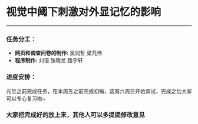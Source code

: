 # 视觉中阈下刺激对外显记忆的影响
***
### 任务分工：
- **网页和调查问卷的制作:** 吴润哲 梁芃伟
- **程序制作:** 刘语 张晓龙 路宇轩


### 进度安排：
元旦之前完成任务，在本周五之前完成初稿，这周六周日开始调试，完成之后大家可以专心复习啦~

### 大家把完成好的放上来，其他人可以多提提修改意见
